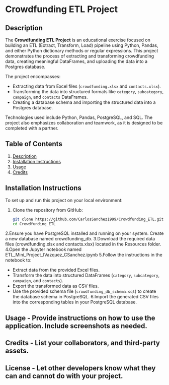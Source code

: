 # Crowdfunding ETL Project

## Description
The **Crowdfunding ETL Project** is an educational exercise focused on building an ETL (Extract, Transform, Load) pipeline using Python, Pandas, and either Python dictionary methods or regular expressions. This project demonstrates the process of extracting and transforming crowdfunding data, creating meaningful DataFrames, and uploading the data into a Postgres database.

The project encompasses:
- Extracting data from Excel files (`crowdfunding.xlsx` and `contacts.xlsx`).
- Transforming the data into structured formats like `category`, `subcategory`, `campaign`, and `contacts` DataFrames.
- Creating a database schema and importing the structured data into a Postgres database.

Technologies used include Python, Pandas, PostgreSQL, and SQL. The project also emphasizes collaboration and teamwork, as it is designed to be completed with a partner.

## Table of Contents
1. [Description](#description)
2. [Installation Instructions](#installation-instructions)
3. [Usage](#usage)
4. [Credits](#credits)

## Installation Instructions

To set up and run this project on your local environment:

1. Clone the repository from GitHub:
   ```bash
   git clone https://github.com/CarlosSanchez1999/Crowdfunding_ETL.git
   cd Crowdfunding_ETL
   
2.Ensure you have PostgreSQL installed and running on your system. Create a new database named crowdfunding_db.
3.Download the required data files (crowdfunding.xlsx and contacts.xlsx) located in the Resources folder.
4.Open the Jupyter notebook named ETL_Mini_Project_IVazquez_CSanchez.ipynb
5.Follow the instructions in the notebook to:
- Extract data from the provided Excel files.
- Transform the data into structured DataFrames (`category`, `subcategory`, `campaign`, and `contacts`).
- Export the transformed data as CSV files.
- Use the provided schema file (`crowdfunding_db_schema.sql`) to create the database schema in PostgreSQL.
6.Import the generated CSV files into the corresponding tables in your PostgreSQL database.

## Usage - Provide instructions on how to use the application. Include screenshots as needed.
## Credits - List your collaborators, and third-party assets.
## License - Let other developers know what they can and cannot do with your project.
